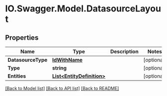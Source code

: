 # IO.Swagger.Model.DatasourceLayout
## Properties

Name | Type | Description | Notes
------------ | ------------- | ------------- | -------------
**DatasourceType** | [**IdWithName**](IdWithName.md) |  | [optional] 
**Type** | **string** |  | [optional] 
**Entities** | [**List&lt;EntityDefinition&gt;**](EntityDefinition.md) |  | [optional] 

[[Back to Model list]](../README.md#documentation-for-models) [[Back to API list]](../README.md#documentation-for-api-endpoints) [[Back to README]](../README.md)

